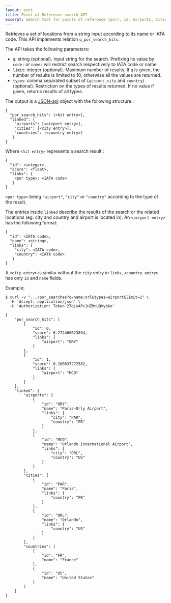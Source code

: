 ```yaml
---
layout: post
title: Point of Reference search API
excerpt: Search tool for points of reference (por), ie. Airports, Cities and Countries
---
```


Retrieves a set of locations from a string input according to its name or IATA code.
This API implements relation `q_por_search_hits`.

The API takes the following parameters:
* `q`: string (optional). Input string for the search. Prefixing its value by `code:` or `name:` will restrict search respectivelly to IATA code or name.
* `limit`: integer (optional). Maximum number of results. If `q` is given, the number of results is limited to 10, otherwise all the values are returned.
* `types`: comma separated subset of (`airport`, `city` and `country`) (optional). Restriction on the types of results returned.  If no value if given, returns results of all types.

The output is a [JSON-api](http://jsonapi.org/format/) object with the following structure :

    {
      "por_search_hits": [<hit entry>],
      "linked": {
        "airports": [<airport entry>],
        "cities": [<city entry>],
        "countries": [<country entry>]
       }
    }

Where `<hit entry>` represents a search result :

    {
      "id": <integer>,
      "score": <float>,
      "links": {
        <por type>: <IATA code>
       }
    }

`<por type>` being `"airport"`, `"city"` or `"country"` according to the type of the result.

The entries inside `linked` describe the results of the search or the related locations (eg. city and country and airport is located in).
An `<airport entry>` has the following format:

    {
      "id": <IATA code>,
      "name": <string>,
      "links": {
        "city": <IATA code>,
        "country": <IATA code>
       }
    }

A `<city entry>` is similar without the `city` entry in `links`, `<country entry>` has only `id` and `name` fields.


Example:

    $ curl -v ".../por_searches?q=name:orl&types=airport&limit=2" \
      -H 'Accept: application/json' \
      -H 'Authorization: Token 2TqLvAPc1HZMnUQVybko'

    {
        "por_search_hits": [
            {
                "id": 0,
                "score": 0.272466623894,
                "links": {
                    "airport": "ORY"
                }
            },
            {
                "id": 1,
                "score": 0.160637272582,
                "links": {
                    "airport": "MCO"
                }
            }
        ],
        "linked": {
            "airports": [
                {
                    "id": "ORY",
                    "name": "Paris–Orly Airport",
                    "links": {
                        "city": "PAR",
                        "country": "FR"
                    }
                },
                {
                    "id": "MCO",
                    "name": "Orlando International Airport",
                    "links": {
                        "city": "ORL",
                        "country": "US"
                    }
                }
            ],
            "cities": [
                {
                    "id": "PAR",
                    "name": "Paris",
                    "links": {
                        "country": "FR"
                    }
                },
                {
                    "id": "ORL",
                    "name": "Orlando",
                    "links": {
                        "country": "US"
                    }
                }
            ],
            "countries": [
                {
                    "id": "FR",
                    "name": "France"
                },
                {
                    "id": "US",
                    "name": "United States"
                }
            ]
        }
    }

